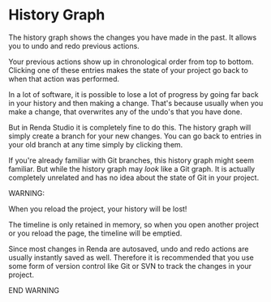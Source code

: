 # History Graph

The history graph shows the changes you have made in the past. It allows you to
undo and redo previous actions.

Your previous actions show up in chronological order from top to bottom.
Clicking one of these entries makes the state of your project go back to when
that action was performed.

In a lot of software, it is possible to lose a lot of progress by going far back
in your history and then making a change. That's because usually when you make a
change, that overwrites any of the undo's that you have done.

But in Renda Studio it is completely fine to do this. The history graph will
simply create a branch for your new changes. You can go back to entries in your
old branch at any time simply by clicking them.

If you're already familiar with Git branches, this history graph might seem
familiar. But while the history graph may _look_ like a Git graph. It is
actually completely unrelated and has no idea about the state of Git in your
project.

WARNING:

When you reload the project, your history will be lost!

The timeline is only retained in memory, so when you open another project or you
reload the page, the timeline will be emptied.

Since most changes in Renda are autosaved, undo and redo actions are usually
instantly saved as well. Therefore it is recommended that you use some form of
version control like Git or SVN to track the changes in your project.

END WARNING
